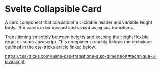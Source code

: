 # Svelte Collapsible Card

A card component that consists of a clickable header and variable height body. The card can be opened and closed using css transitions.

Transitioning smoothly between heights and keeping the height flexible requires some Javascript. This component roughly follows the technique outlined in the css-tricks article linked below.

https://css-tricks.com/using-css-transitions-auto-dimension#technique-3-javascript